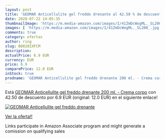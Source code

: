```yaml
---
layout: post
title: 'GEOMAR Anticellulite gel freddo drenante al 42.50 % de descuento'
date: 2020-07-22 14:05:35
thumbnailImage: 'https://m.media-amazon.com/images/I/41ZmDcWogML._SL200_.jpg'
images: [ 'https://m.media-amazon.com/images/I/41ZmDcWogML._SL200_.jpg' ]
comments: true
category: ofertas
author: ring
slug: B0028IXFCM
description:
actualPrice: 6.9 EUR
currency: EUR
price: 6.9
comparePrice: 12.0 EUR
inStock: true
prodname: 'GEOMAR Anticellulite gel freddo drenante 200 ml. - Crema corpo'
---
```


Está [GEOMAR Anticellulite gel freddo drenante 200 ml. - Crema corpo](https://www.amazon.it/dp/B0028IXFCM/?tag=tolees00-21) con 42.50 de descuento por 6.9 EUR (original: 12.0 EUR) en el siguiente enlace!

[![GEOMAR Anticellulite gel freddo drenante](https://m.media-amazon.com/images/I/41ZmDcWogML._SL200_.jpg)](https://www.amazon.it/dp/B0028IXFCM/?tag=tolees00-21)

[Ver la oferta!!](https://www.amazon.it/dp/B0028IXFCM/?tag=tolees00-21)

Links participate in Amazon Associate program and might generate a comission on qualifying sales


